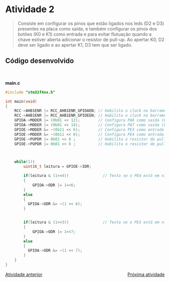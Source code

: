 # Atividade 2

> Consiste em configurar os pinos que estão ligados nos leds (D2 e D3) presentes na placa como saída, e também configurar os pinos dos botões (K0 e K1) como entrada e para evitar flutuação quando a chave estiver aberta adicionar o resistor de pull-up. Ao apertar K0, D2 deve ser ligado e ao apertar K1, D3 tem que ser ligado.


## Código desenvolvido

</br>

**main.c**
```c
#include "stm32f4xx.h"

int main(void)
{
	RCC->AHB1ENR |= RCC_AHB1ENR_GPIOAEN; // Habilita o clock no barramento da GPIOA
	RCC->AHB1ENR |= RCC_AHB1ENR_GPIOEEN; // Habilita o clock no barramento da GPIOE
	GPIOA->MODER |= (0b01 << 12);        // Configura PA6 como saída (Led D2)
	GPIOA->MODER |= (0b01 << 14);        // Configura PA7 como saída (Led D3)
	GPIOE->MODER &= ~(0b11 << 6);        // Configura PE3 como entrada
	GPIOE->MODER &= ~(0b11 << 8);        // Configura PE4 como entrada
	GPIOE->PUPDR |= 0b01 << 8 ;          // Habilita o resistor de pull-up em PE4 (Botão K0)
	GPIOE->PUPDR |= 0b01 << 6 ;          // Habilita o resistor de pull-up em PE3 (Botão K1)



	while(1){
		uint16_t leitura = GPIOE->IDR;

		if(leitura & (1<<4))               // Testa se o PE4 está em nível alto (chave aberta)
		{
			GPIOA->ODR |= 1<<6;
		}
		else
		{
		  GPIOA->ODR &= ~(1 << 6);
		}


		if(leitura & (1<<3))               // Testa se o PE3 está em nível alto (chave aberta)
		{
			GPIOA->ODR |= 1<<7;
		}
		else
		{
		  GPIOA->ODR &= ~(1 << 7);
		}
	}
}
```

<div style="display:flex;">
	<a style="display:inline-block; margin-right:auto;" href="../Atividade 1">Atividade anterior</a>
	<a style="display:inline-block;" href="../Atividade 3">Próxima atividade</a>
</div>